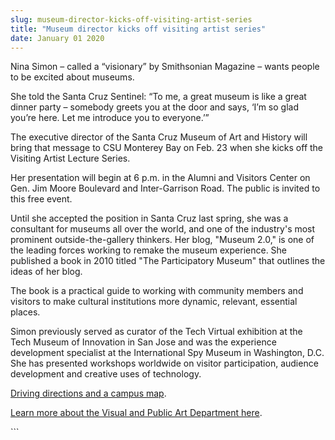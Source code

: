```yaml
---
slug: museum-director-kicks-off-visiting-artist-series
title: "Museum director kicks off visiting artist series"
date: January 01 2020
---
```


 
<p>
  Nina Simon – called a “visionary” by Smithsonian Magazine – wants people to be
  excited about museums.
</p>
<p>
  She told the Santa Cruz Sentinel: “To me, a great museum is like a great
  dinner party – somebody greets you at the door and says, ‘I’m so glad you’re
  here. Let me introduce you to everyone.’”
</p>
<p>
  The executive director of the Santa Cruz Museum of Art and History will bring
  that message to CSU Monterey Bay on Feb. 23 when she kicks off the Visiting
  Artist Lecture Series.
</p>
<p>
  Her presentation will begin at 6 p.m. in the Alumni and Visitors Center on
  Gen. Jim Moore Boulevard and Inter&#45;Garrison Road. The public is invited to
  this free event.
</p>
<p>
  Until she accepted the position in Santa Cruz last spring, she was a
  consultant for museums all over the world, and one of the industry's most
  prominent outside&#45;the&#45;gallery thinkers. Her blog, "Museum 2.0," is one
  of the leading forces working to remake the museum experience. She published a
  book in 2010 titled "The Participatory Museum" that outlines the ideas of her
  blog.
</p>
<p>
  The book is a practical guide to working with community members and visitors
  to make cultural institutions more dynamic, relevant, essential places.
</p>
<p>
  Simon previously served as curator of the Tech Virtual exhibition at the Tech
  Museum of Innovation in San Jose and was the experience development specialist
  at the International Spy Museum in Washington, D.C. She has presented
  workshops worldwide on visitor participation, audience development and
  creative uses of technology.
</p>
<p><a href="https://csumb.edu/map">Driving directions and a campus map</a>.</p>
<p>
  <a href="https://vpa.csumb.edu/vpa&#45;home&#45;page"
    >Learn more about the Visual and Public Art Department here</a
  >.
</p>
```
